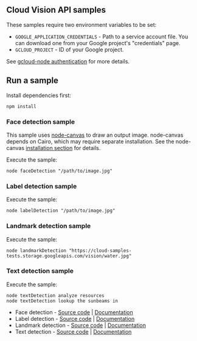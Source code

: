 ## Cloud Vision API samples

These samples require two environment variables to be set:

- `GOOGLE_APPLICATION_CREDENTIALS` - Path to a service account file. You can
download one from your Google project's "credentials" page.
- `GCLOUD_PROJECT` - ID of your Google project.

See [gcloud-node authentication][auth] for more details.

[auth]: https://googlecloudplatform.github.io/gcloud-node/#/docs/guides/authentication

## Run a sample

Install dependencies first:

    npm install

### Face detection sample

This sample uses [node-canvas](https://github.com/Automattic/node-canvas) to
draw an output image. node-canvas depends on Cairo, which may require separate
installation. See the node-canvas [installation section][canvas-install] for
details.

[canvas-install]: https://github.com/Automattic/node-canvas#installation

Execute the sample:

    node faceDetection "/path/to/image.jpg"

### Label detection sample

Execute the sample:

    node labelDetection "/path/to/image.jpg"

### Landmark detection sample

Execute the sample:

    node landmarkDetection "https://cloud-samples-tests.storage.googleapis.com/vision/water.jpg"

### Text detection sample

Execute the sample:

    node textDetection analyze resources
    node textDetection lookup the sunbeams in

- Face detection - [Source code][vision_1] | [Documentation][vision_2]
- Label detection - [Source code][vision_3] | [Documentation][vision_4]
- Landmark detection - [Source code][vision_5] | [Documentation][vision_6]
- Text detection - [Source code][vision_7] | [Documentation][vision_8]

[vision_1]: https://github.com/GoogleCloudPlatform/nodejs-docs-samples/blob/master/vision/faceDetection.js
[vision_2]: https://cloud.google.com/vision/docs/face-tutorial
[vision_3]: https://github.com/GoogleCloudPlatform/nodejs-docs-samples/blob/master/vision/labelDetection.js
[vision_4]: https://cloud.google.com/vision/docs/label-tutorial
[vision_5]: https://github.com/GoogleCloudPlatform/nodejs-docs-samples/blob/master/vision/landmarkDetection.js
[vision_6]: https://cloud.google.com/vision/docs/landmark-tutorial
[vision_7]: https://github.com/GoogleCloudPlatform/nodejs-docs-samples/blob/master/vision/textDetection.js
[vision_8]: https://cloud.google.com/vision/docs/text-tutorial